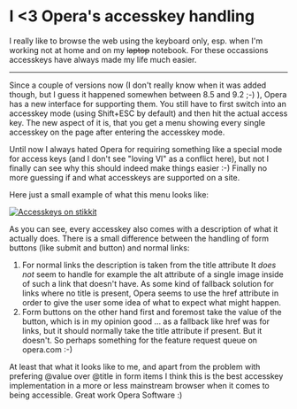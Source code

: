 # I <3 Opera's accesskey handling

I really like to browse the web using the keyboard only, esp. when I'm working not at home and on my <del>laptop</del> notebook. For these occassions accesskeys have always made my life much easier. 


-------------------------------


Since a couple of versions now (I don't really know when it was added though, but I guess it happened somewhen between 8.5 and 9.2 ;-) ), Opera has a new interface for supporting them. You still have to first switch into an accesskey mode (using Shift+ESC by default) and then hit the actual access key. The new aspect of it is, that you get a menu showing every single accesskey on the page after entering the accesskey mode.

Until now I always hated Opera for requiring something like a special mode for access keys (and I don't see "loving VI" as a conflict here), but not I finally can see why this should indeed make things easier :-) Finally no more guessing if and what accesskeys are supported on a site.

Here just a small example of what this menu looks like:

<a class="thickbox figure" title="Accesskeys on stikkit" href="http://zerokspot.com/uploads/operaaccess.png"><img src="http://zerokspot.com/uploads/operaaccess.small.png" alt="Accesskeys on stikkit"/></a>

As you can see, every accesskey also comes with a description of what it actually does. There is a small difference between the handling of form buttons (like submit and button) and normal links:

1. For normal links the description is taken from the title attribute It *does not* seem to handle for example the alt attribute of a single image inside of such a link that doesn't have. As some kind of fallback solution for links where no title is present, Opera seems to use the href attribute in order to give the user some idea of what to expect what might happen.
2. Form buttons on the other hand first and foremost take the value of the button, which is in my opinion good ... as a fallback like href was for links, but it should normally take the title attribute if present. But it doesn't. So perhaps something for the feature request queue on opera.com :-) 

At least that what it looks like to me, and apart from the problem with prefering \@value over \@title in form items I think this is the best accesskey implementation in a more or less mainstream browser when it comes to being accessible. Great work Opera Software :)